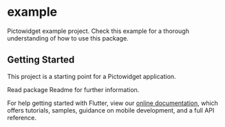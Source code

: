 # example

Pictowidget example project. Check this example for a thorough understanding of how to use this package. 

## Getting Started

This project is a starting point for a Pictowidget application.

Read package Readme for further information. 

For help getting started with Flutter, view our
[online documentation](https://flutter.dev/docs), which offers tutorials,
samples, guidance on mobile development, and a full API reference.
